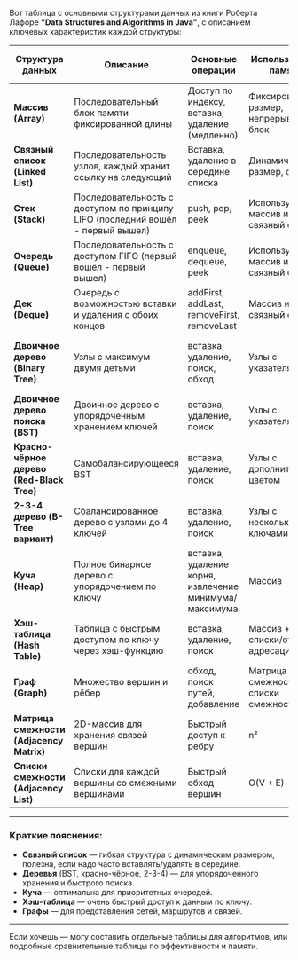 Вот таблица с основными структурами данных из книги Роберта Лафоре **"Data Structures and Algorithms in Java"**, с описанием ключевых характеристик каждой структуры:

| Структура данных                          | Описание                                                                        | Основные операции                                      | Использование памяти                   | Сложность операций (в среднем)                                   | Пример применения                                |
| ----------------------------------------- | ------------------------------------------------------------------------------- | ------------------------------------------------------ | -------------------------------------- | ---------------------------------------------------------------- | ------------------------------------------------ |
| **Массив (Array)**                        | Последовательный блок памяти фиксированной длины                                | Доступ по индексу, вставка, удаление (медленно)        | Фиксированный размер, непрерывный блок | Доступ: O(1), вставка/удаление: O(n)                             | Хранение фиксированных наборов данных            |
| **Связный список (Linked List)**          | Последовательность узлов, каждый хранит ссылку на следующий                     | Вставка, удаление в середине списка                    | Динамический размер, ссылки            | Вставка/удаление: O(1), поиск: O(n)                              | Очереди, стеки, динамические наборы данных       |
| **Стек (Stack)**                          | Последовательность с доступом по принципу LIFO (последний вошёл - первый вышел) | push, pop, peek                                        | Использует массив или связный список   | Все операции: O(1)                                               | Обработка рекурсии, парсер, undo                 |
| **Очередь (Queue)**                       | Последовательность с доступом FIFO (первый вошёл - первый вышел)                | enqueue, dequeue, peek                                 | Использует массив или связный список   | Все операции: O(1)                                               | Буферы, планировщики задач                       |
| **Дек (Deque)**                           | Очередь с возможностью вставки и удаления с обоих концов                        | addFirst, addLast, removeFirst, removeLast             | Массив или связный список              | Все операции: O(1)                                               | Реализация стека и очереди                       |
| **Двоичное дерево (Binary Tree)**         | Узлы с максимум двумя детьми                                                    | вставка, удаление, поиск, обход                        | Узлы с указателями                     | Поиск/вставка: O(log n) в сбалансированном дереве, O(n) в худшем | Организация иерархических данных                 |
| **Двоичное дерево поиска (BST)**          | Двоичное дерево с упорядоченным хранением ключей                                | вставка, удаление, поиск                               | Узлы с указателями                     | Поиск/вставка/удаление: O(log n) в среднем                       | Быстрый поиск, базы данных                       |
| **Красно-чёрное дерево (Red-Black Tree)** | Самобалансирующееся BST                                                         | вставка, удаление, поиск                               | Узлы с дополнительным цветом           | Все операции: O(log n)                                           | Стандартная реализация сбалансированных деревьев |
| **2-3-4 дерево (B-Tree вариант)**         | Сбалансированное дерево с узлами до 4 ключей                                    | вставка, удаление, поиск                               | Узлы с несколькими ключами             | Все операции: O(log n)                                           | Файловые системы, базы данных                    |
| **Куча (Heap)**                           | Полное бинарное дерево с упорядочением по ключу                                 | вставка, удаление корня, извлечение минимума/максимума | Массив                                 | Вставка, удаление: O(log n), доступ к максимуму/минимуму: O(1)   | Приоритетные очереди, сортировка                 |
| **Хэш-таблица (Hash Table)**              | Таблица с быстрым доступом по ключу через хэш-функцию                           | вставка, удаление, поиск                               | Массив + списки/открытая адресация     | Все операции: O(1) в среднем                                     | Быстрый поиск, кэширование                       |
| **Граф (Graph)**                          | Множество вершин и рёбер                                                        | обход, поиск путей, добавление                         | Матрица смежности или списки смежности | Зависит от представления и алгоритмов                            | Социальные сети, маршрутизация                   |
| **Матрица смежности (Adjacency Matrix)**  | 2D-массив для хранения связей вершин                                            | Быстрый доступ к ребру                                 | n²                                     | Проверка ребра: O(1)                                             | Плотные графы                                    |
| **Списки смежности (Adjacency List)**     | Списки для каждой вершины со смежными вершинами                                 | Быстрый обход вершин                                   | O(V + E)                               | Итерация по соседям: O(deg(v))                                   | Разреженные графы                                |

---

### Краткие пояснения:

* **Связный список** — гибкая структура с динамическим размером, полезна, если надо часто вставлять/удалять в середине.
* **Деревья** (BST, красно-чёрное, 2-3-4) — для упорядоченного хранения и быстрого поиска.
* **Куча** — оптимальна для приоритетных очередей.
* **Хэш-таблица** — очень быстрый доступ к данным по ключу.
* **Графы** — для представления сетей, маршрутов и связей.

---

Если хочешь — могу составить отдельные таблицы для алгоритмов, или подробные сравнительные таблицы по эффективности и памяти.
